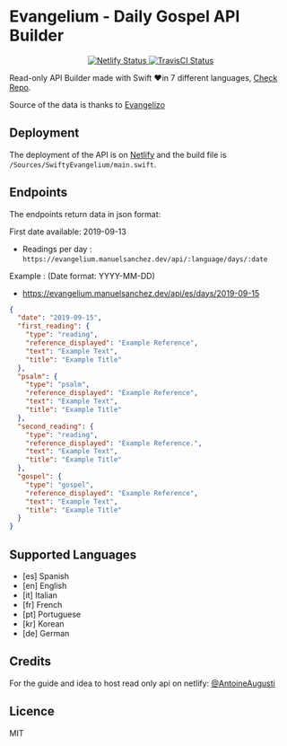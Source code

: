 # Evangelium - Daily Gospel API Builder
<p align="center">
<a href="https://app.netlify.com/sites/evangelium/deploys">
        <img src="https://api.netlify.com/api/v1/badges/36ba5654-56c5-47c8-91fc-ad07609975e6/deploy-status" alt="Netlify Status" />
</a>
<a href="https://travis-ci.org/manasv/Evangelium/">
        <img src="https://travis-ci.org/manasv/Evangelium.svg?branch=master" alt="TravisCI Status" />
</a>
<p>



Read-only API Builder made with Swift ❤️in 7 different languages, [Check Repo](https://github.com/manasv/evangelium).

Source of the data is thanks to [Evangelizo](https://www.evangelizo.org/)

## Deployment
The deployment of the API is on [Netlify](https://www.netlify.com/)  and the build file is `/Sources/SwiftyEvangelium/main.swift`.

## Endpoints
The endpoints return data in json format:

First date available: 2019-09-13

- Readings per day : `https://evangelium.manuelsanchez.dev/api/:language/days/:date`

Example : (Date format: YYYY-MM-DD)
- https://evangelium.manuelsanchez.dev/api/es/days/2019-09-15
```json
{
  "date": "2019-09-15",
  "first_reading": {
    "type": "reading",
    "reference_displayed": "Example Reference",
    "text": "Example Text",
    "title": "Example Title"
  },
  "psalm": {
    "type": "psalm",
    "reference_displayed": "Example Reference",
    "text": "Example Text",
    "title": "Example Title"
  },
  "second_reading": {
    "type": "reading",
    "reference_displayed": "Example Reference.",
    "text": "Example Text",
    "title": "Example Title"
  },
  "gospel": {
    "type": "gospel",
    "reference_displayed": "Example Reference",
    "text": "Example Text",
    "title": "Example Title"
  }
}  
```

## Supported Languages

*   [es] Spanish 
*   [en] English 
*   [it] Italian 
*   [fr] French  
*   [pt] Portuguese 
*   [kr] Korean  
*   [de] German  

## Credits

For the guide and idea to host read only api on netlify: [@AntoineAugusti](https://github.com/AntoineAugusti)

## Licence
MIT

